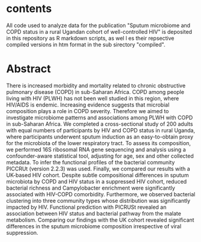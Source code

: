 # contents
All code used to analyze data for the publication "Sputum microbiome and COPD status in a rural Ugandan cohort of well-controlled HIV" is deposited in this repository as R markdown scripts, as wel l es their repsective compiled versions in htm format in the sub sirectory "compiled".

# Abstract
There is increased morbidity and mortality related to chronic obstructive pulmonary disease (COPD) in sub-Saharan Africa. COPD among people living with HIV (PLWH) has not been well studied in this region, where HIV/AIDS is endemic. Increasing evidence suggests that microbial composition plays a role in COPD severity. Therefore we aimed to investigate microbiome patterns and associations among PLWH with COPD in sub-Saharan Africa. We completed a cross-sectional study of 200 adults with equal numbers of participants by HIV and COPD status in rural Uganda, where participants underwent sputum induction as an easy-to-obtain proxy for the microbiota of the lower respiratory tract. To assess its composition, we performed 16S ribosomal RNA gene sequencing and analysis using a confounder-aware statistical tool, adjusting for age, sex and other collected metadata. To infer the functional profiles of the bacterial community PICCRUt (version 2.2.3) was used. Finally, we compared our results with a UK-based HIV cohort. Despite subtle compositional differences in sputum microbiota by COPD and HIV status in a suppressed HIV cohort, reduced bacterial richness and Campylobacter enrichment were significantly associated with HIV-COPD comorbidity. Furthermore, we observed bacterial clustering into three community types whose distribution was significantly impacted by HIV. Functional prediction with PICRUSt revealed an association between HIV status and bacterial pathway from the malate metabolism. Comparing our findings with the UK cohort revealed significant differences in the sputum microbiome composition irrespective of viral suppression. 
